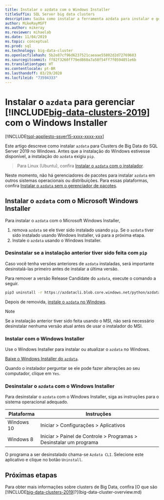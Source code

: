 ```yaml
---
title: Instalar o azdata com o Windows Installer
titleSuffix: SQL Server big data clusters
description: Saiba como instalar a ferramenta azdata para instalar e gerenciar Clusters de Big Data do SQL Server com o instalador.
author: MikeRayMSFT
ms.author: mikeray
ms.reviewer: mihaelab
ms.date: 11/04/2019
ms.topic: conceptual
ms.prod: sql
ms.technology: big-data-cluster
ms.openlocfilehash: 5b2e87cf96d6237521caeaae55802d2d72769603
ms.sourcegitcommit: ff82f3260ff79ed860a7a58f54ff7f0594851e6b
ms.translationtype: HT
ms.contentlocale: pt-BR
ms.lasthandoff: 03/29/2020
ms.locfileid: "73594333"
---
```

# <a name="install-azdata-to-manage-big-data-clusters-2019-with-windows-installer"></a>Instalar o `azdata` para gerenciar [!INCLUDE[big-data-clusters-2019](../includes/ssbigdataclusters-ss-nover.md)] com o Windows Installer

[!INCLUDE[tsql-appliesto-ssver15-xxxx-xxxx-xxx](../includes/tsql-appliesto-ssver15-xxxx-xxxx-xxx.md)]

Este artigo descreve como instalar `azdata` para Clusters de Big Data do SQL Server 2019 no Windows. Antes que a instalação do Windows estivesse disponível, a instalação do `azdata` exigiu `pip`.

>Para Linux (Ubuntu), confira [Instalar o `azdata` com o instalador](./deploy-install-azdata-linux-package.md).

Neste momento, não há gerenciadores de pacotes para instalar `azdata` em outros sistemas operacionais ou distribuições. Para essas plataformas, confira [Instalar o `azdata` sem o gerenciador de pacotes](./deploy-install-azdata.md).

## <a name="install-azdata-with-the-microsoft-windows-installer"></a>Instalar o `azdata` com o Microsoft Windows Installer

Para instalar o `azdata` com o Microsoft Windows Installer,

1. remova `azdata` se ele tiver sido instalado usando `pip`. Se o `azdata` tiver sido instalado usando Windows Installer, vá para a próxima etapa.
1. Instale o `azdata` usando o Windows Installer.

### <a name="uninstall-if-previous-installation-done-with-pip"></a>Desinstalar se a instalação anterior tiver sido feita com `pip`

Caso você tenha versões anteriores de `azdata` instaladas, será importante desinstalá-las primeiro antes de instalar a última versão.

   Para remover a versão Release Candidate do `azdata`, execute o comando a seguir.

   ```bash
   pip3 uninstall -r https://azdatacli.blob.core.windows.net/python/azdata/2019-rc1/requirements.txt
   ```

Depois de removida, [instale o `azdata` no Windows](#install-azdata-windows).

>[!NOTE]
>Se a instalação anterior tiver sido feita usando o MSI, não será necessário desinstalar nenhuma versão atual antes de usar o instalador do MSI.

### <a name="install-with-windows-installer"></a><a id="install-azdata-windows"></a>Instalar com o Windows Installer

Use o Windows Installer para instalar ou atualizar o `azdata` no Windows.

[Baixe o Windows Installer do `azdata`](https://aka.ms/azdata-msi).

Quando o instalador perguntar se ele pode fazer alterações ao seu computador, clique em `Yes`.

### <a name="uninstall-azdata-with-windows-installer"></a>Desinstalar o `azdata` com o Windows Installer

Para desinstalar o `azdata` com o Windows Installer, siga as instruções para o sistema operacional adequado.

| Plataforma      | Instruções                                           |
| ------------- |--------------------------------------------------------|
| Windows 10| Iniciar > Configurações > Aplicativos                                |
| Windows 8     | Iniciar > Painel de Controle > Programas > Desinstalar um programa |

O programa a ser desinstalado chama-se `Azdata CLI`. Selecione este aplicativo e clique no botão `Uninstall`.

## <a name="next-steps"></a>Próximas etapas

Para obter mais informações sobre clusters de Big Data, confira [O que são [!INCLUDE[big-data-clusters-2019](../includes/ssbigdataclusters-ver15.md)]?](big-data-cluster-overview.md)